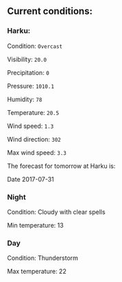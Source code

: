 ## Current conditions: 

### Harku: 

Condition: ``` Overcast ``` 

Visibility: ``` 20.0 ``` 

Precipitation: ``` 0 ``` 

Pressure: ``` 1010.1 ``` 

Humidity: ``` 78 ``` 

Temperature: ``` 20.5 ``` 

Wind speed: ``` 1.3 ``` 

Wind direction: ``` 302 ``` 

Max wind speed: ``` 3.3 ``` 


 The forecast for tomorrow at Harku is: 

Date 2017-07-31 

### Night 

Condition: Cloudy with clear spells 

Min temperature: 13 

### Day 

Condition: Thunderstorm 

Max temperature: 22 

